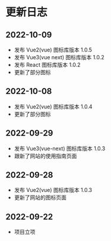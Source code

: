 # 更新日志

## 2022-10-09
- 发布 Vue2(vue) 图标库版本 1.0.5
- 发布 Vue3(vue next) 图标库版本 1.0.2
- 发布 React 图标库版本 1.0.2
- 更新了部分图标

## 2022-10-08
- 发布 Vue2(vue) 图标库版本 1.0.4
- 更新了部分图标

## 2022-09-29
- 发布 Vue3(vue-next) 图标库版本 1.0.3
- 跟新了网站的使用指南页面

## 2022-09-28
- 发布 Vue2(vue) 图标库版本 1.0.3
- 更新了网站的图标页面

## 2022-09-22
- 项目立项